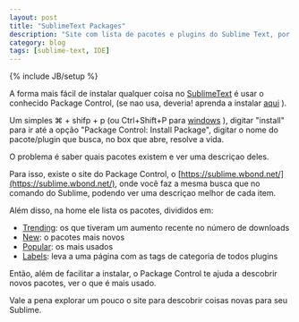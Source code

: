 ```yaml
---
layout: post
title: "SublimeText Packages"
description: "Site com lista de pacotes e plugins do Sublime Text, por categorias"
category: blog
tags: [sublime-text, IDE]
---
```

{% include JB/setup %}

A forma  mais fácil de instalar qualquer coisa no [SublimeText](http://www.sublimetext.com/) é usar o conhecido Package Control, (se nao usa, deveria! aprenda a instalar [aqui](https://sublime.wbond.net/installation) ). 

Um simples ⌘ + shifp + p (ou Ctrl+Shift+P para [windows](http://sandbox.yoyogames.com/extras/image/name/san2/963/440963/original/bluescreen-screensaver_3362.png) ), digitar "install" para ir até a opção "Package Control: Install Package", digitar o nome do pacote/plugin que busca, no box que abre, resolve a vida. 

O problema é saber quais pacotes existem e ver uma descriçao deles.

Para isso, existe o site do Package Control, o [https://sublime.wbond.net/](https://sublime.wbond.net/), onde você faz a mesma busca que no comando do Sublime, podendo ver uma descriçao melhor de cada item.

Além disso, na home ele lista os pacotes, divididos em:

- [Trending](https://sublime.wbond.net/browse/trending): os que tiveram um aumento recente no número de downloads
- [New](https://sublime.wbond.net/browse/trending): o pacotes mais novos
- [Popular](https://sublime.wbond.net/browse/popular): os mais usados
- [Labels](https://sublime.wbond.net/browse/labels): leva a uma página com as tags de categoria de todos plugins


Então, além de facilitar a instalar, o Package Control te ajuda a descobrir novos pacotes, ver o que é mais usado. 

Vale a pena explorar um pouco o site para descobrir coisas novas para seu Sublime.

<!-- 
https://sublime.wbond.net/docs/settings
https://sublime.wbond.net/packages/JavaScript%20Patterns
https://sublime.wbond.net/packages/JavaScript%20Console
https://sublime.wbond.net/packages/JavaScript%20%26%20NodeJS%20Snippets
https://sublime.wbond.net/packages/CleanCSS
https://github.com/condemil/Gist
http://wbond.net/sublime_packages/alignment
 -->